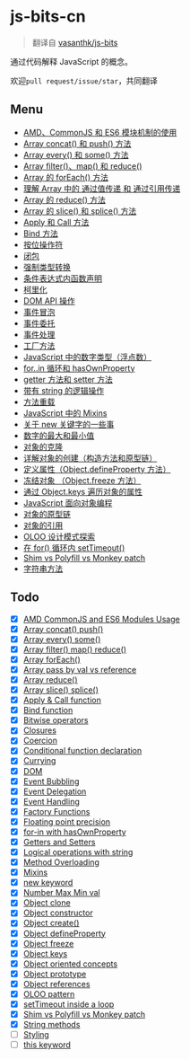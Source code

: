 # js-bits-cn

> 翻译自 [vasanthk/js-bits](https://github.com/vasanthk/js-bits)

通过代码解释 JavaScript 的概念。

欢迎`pull request/issue/star`，共同翻译

## Menu

- [AMD、CommonJS 和 ES6 模块机制的使用](js/amd-commonjs-es6modules.js)
- [Array concat() 和 push() 方法](js/array-concat-push.js)
- [Array every() 和 some() 方法](js/array-every-some.js)
- [Array filter()、map() 和 reduce()](js/array-filter-map-reduce.js)
- [Array 的 forEach() 方法](js/array-foreach.js)
- [理解 Array 中的 通过值传递 和 通过引用传递](js/array-pass-by-val-reference.js)
- [Array 的 reduce() 方法](js/array-reduce.js)
- [Array 的 slice() 和 splice() 方法](js/array-slice-splice.js)
- [Apply 和 Call 方法](js/call-apply-function.js)
- [Bind 方法](js/bind-function.js)
- [按位操作符](js/bitwise-operators.js)
- [闭包](js/closures.js)
- [强制类型转换](js/coercion.js)
- [条件表达式内函数声明](js/conditional-function-declaration.js)
- [柯里化](js/currying.js)
- [DOM API 操作](js/dom.js)
- [事件冒泡](js/event-bubbling.js)
- [事件委托](js/event-delegation.js)
- [事件处理](js/event-handling.js)
- [工厂方法](js/factory-functions.js)
- [JavaScript 中的数字类型（浮点数）](js/floating-point-precision.js)
- [for..in 循环和 hasOwnProperty](js/for-in-with-hasOwnProperty.js)
- [getter 方法和 setter 方法](js/getters-setters.js)
- [带有 string 的逻辑操作](js/logical-operations-with-string.js)
- [方法重载](js/method-overloading.js)
- [JavaScript 中的 Mixins](js/mixins.js)
- [关于 new 关键字的一些事](js/new-keyword.js)
- [数字的最大和最小值](js/number-maxmin-val.js)
- [对象的克隆](js/object-clone.js)
- [详解对象的创建（构造方法和原型链）](js/object-constructor.js)
- [定义属性（Object.defineProperty 方法）](js/object-defineProperty.js)
- [冻结对象 （Object.freeze 方法）](js/object-freeze.js)
- [通过 Object.keys 遍历对象的属性](js/object-keys.js)
- [JavaScript 面向对象编程](js/object-oriented.js)
- [对象的原型链](js/object-prototype.js)
- [对象的引用](js/object-reference.js)
- [OLOO 设计模式探索](js/oloo-pattern.js)
- [在 for() 循环内 setTimeout()](js/setTimeout-inside-loop.js)
- [Shim vs Polyfill vs Monkey patch](js/shim-polyfill-monkeypatch.js)
- [字符串方法](js/string-methods.js)

## Todo

- [x] [AMD CommonJS and ES6 Modules Usage](js/amd-commonjs-es6modules.js)
- [x] [Array concat() push()](js/array-concat-push.js)
- [x] [Array every() some()](js/array-every-some.js)
- [x] [Array filter() map() reduce()](js/array-filter-map-reduce.js)
- [x] [Array forEach()](js/array-foreach.js)
- [x] [Array pass by val vs reference](js/array-pass-by-val-reference.js)
- [x] [Array reduce()](js/array-reduce.js)
- [x] [Array slice() splice()](js/array-slice-splice.js)
- [x] [Apply & Call function](js/call-apply-function.js)
- [x] [Bind function](js/bind-function.js)
- [x] [Bitwise operators](js/bitwise-operators.js)
- [x] [Closures](js/closures.js)
- [x] [Coercion](js/coercion.js)
- [x] [Conditional function declaration](js/conditional-function-declaration.js)
- [x] [Currying](js/currying.js)
- [x] [DOM](js/dom.js)
- [x] [Event Bubbling](js/event-bubbling.js)
- [x] [Event Delegation](js/event-delegation.js)
- [x] [Event Handling](js/event-handling.js)
- [x] [Factory Functions](js/factory-functions.js)
- [x] [Floating point precision](js/floating-point-precision.js)
- [x] [for-in with hasOwnProperty](js/for-in-with-hasOwnProperty.js)
- [x] [Getters and Setters](js/getters-setters.js)
- [x] [Logical operations with string](js/logical-operations-with-string.js)
- [x] [Method Overloading](js/method-overloading.js)
- [x] [Mixins](js/mixins.js)
- [x] [new keyword](js/new-keyword.js)
- [x] [Number Max Min val](js/number-maxmin-val.js)
- [x] [Object clone](js/object-clone.js)
- [x] [Object constructor](js/object-constructor.js)
- [x] [Object create()](js/object-create.js)
- [x] [Object defineProperty](js/object-defineProperty.js)
- [x] [Object freeze](js/object-freeze.js)
- [x] [Object keys](js/object-keys.js)
- [x] [Object oriented concepts](js/object-oriented.js)
- [x] [Object prototype](js/object-prototype.js)
- [x] [Object references](js/object-reference.js)
- [x] [OLOO pattern](js/oloo-pattern.js)
- [x] [setTimeout inside a loop](js/setTimeout-inside-loop.js)
- [x] [Shim vs Polyfill vs Monkey patch](js/shim-polyfill-monkeypatch.js)
- [x] [String methods](js/string-methods.js)
- [ ] [Styling](js/styling.js)
- [ ] [this keyword](js/this-keyword.js)
